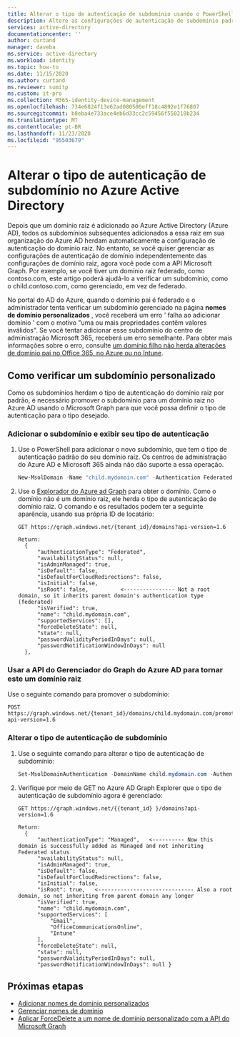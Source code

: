 ```yaml
---
title: Alterar o tipo de autenticação de subdomínio usando o PowerShell e o Graph-Azure Active Directory | Microsoft Docs
description: Altere as configurações de autenticação de subdomínio padrão herdadas das configurações de domínio raiz em Azure Active Directory.
services: active-directory
documentationcenter: ''
author: curtand
manager: daveba
ms.service: active-directory
ms.workload: identity
ms.topic: how-to
ms.date: 11/15/2020
ms.author: curtand
ms.reviewer: sumitp
ms.custom: it-pro
ms.collection: M365-identity-device-management
ms.openlocfilehash: 734e6824f13e62ad080500eff18c4892e1f76807
ms.sourcegitcommit: b8eba4e733ace4eb6d33cc2c59456f550218b234
ms.translationtype: MT
ms.contentlocale: pt-BR
ms.lasthandoff: 11/23/2020
ms.locfileid: "95503679"
---
```

# <a name="change-subdomain-authentication-type-in-azure-active-directory"></a>Alterar o tipo de autenticação de subdomínio no Azure Active Directory

Depois que um domínio raiz é adicionado ao Azure Active Directory (Azure AD), todos os subdomínios subsequentes adicionados a essa raiz em sua organização do Azure AD herdam automaticamente a configuração de autenticação do domínio raiz. No entanto, se você quiser gerenciar as configurações de autenticação de domínio independentemente das configurações de domínio raiz, agora você pode com a API Microsoft Graph. Por exemplo, se você tiver um domínio raiz federado, como contoso.com, este artigo poderá ajudá-lo a verificar um subdomínio, como o child.contoso.com, como gerenciado, em vez de federado.

No portal do AD do Azure, quando o domínio pai é federado e o administrador tenta verificar um subdomínio gerenciado na página **nomes de domínio personalizados** , você receberá um erro ' falha ao adicionar domínio ' com o motivo "uma ou mais propriedades contêm valores inválidos". Se você tentar adicionar esse subdomínio do centro de administração Microsoft 365, receberá um erro semelhante. Para obter mais informações sobre o erro, consulte [um domínio filho não herda alterações de domínio pai no Office 365, no Azure ou no Intune](/office365/troubleshoot/administration/child-domain-fails-inherit-parent-domain-changes).

## <a name="how-to-verify-a-custom-subdomain"></a>Como verificar um subdomínio personalizado

Como os subdomínios herdam o tipo de autenticação do domínio raiz por padrão, é necessário promover o subdomínio para um domínio raiz no Azure AD usando o Microsoft Graph para que você possa definir o tipo de autenticação para o tipo desejado.

### <a name="add-the-subdomain-and-view-its-authentication-type"></a>Adicionar o subdomínio e exibir seu tipo de autenticação

1. Use o PowerShell para adicionar o novo subdomínio, que tem o tipo de autenticação padrão do seu domínio raiz. Os centros de administração do Azure AD e Microsoft 365 ainda não dão suporte a essa operação.

   ```powershell
   New-MsolDomain -Name "child.mydomain.com" -Authentication Federated
   ```

1. Use o [Explorador do Azure ad Graph](https://graphexplorer.azurewebsites.net) para obter o domínio. Como o domínio não é um domínio raiz, ele herda o tipo de autenticação de domínio raiz. O comando e os resultados podem ter a seguinte aparência, usando sua própria ID de locatário:

   ```http
   GET https://graph.windows.net/{tenant_id}/domains?api-version=1.6
   
   Return:
     {
         "authenticationType": "Federated",
         "availabilityStatus": null,
         "isAdminManaged": true,
         "isDefault": false,
         "isDefaultForCloudRedirections": false,
         "isInitial": false,
         "isRoot": false,          <---------------- Not a root domain, so it inherits parent domain's authentication type (federated)
         "isVerified": true,
         "name": "child.mydomain.com",
         "supportedServices": [],
         "forceDeleteState": null,
         "state": null,
         "passwordValidityPeriodInDays": null,
         "passwordNotificationWindowInDays": null
     },
   ```

### <a name="use-azure-ad-graph-explorer-api-to-make-this-a-root-domain"></a>Usar a API do Gerenciador do Graph do Azure AD para tornar este um domínio raiz

Use o seguinte comando para promover o subdomínio:

```http
POST https://graph.windows.net/{tenant_id}/domains/child.mydomain.com/promote?api-version=1.6
```

### <a name="change-the-subdomain-authentication-type"></a>Alterar o tipo de autenticação de subdomínio

1. Use o seguinte comando para alterar o tipo de autenticação de subdomínio:

   ```powershell
   Set-MsolDomainAuthentication -DomainName child.mydomain.com -Authentication Managed
   ```

1. Verifique por meio de GET no Azure AD Graph Explorer que o tipo de autenticação de subdomínio agora é gerenciado:

   ```http
   GET https://graph.windows.net/{{tenant_id} }/domains?api-version=1.6
   
   Return:
     {
         "authenticationType": "Managed",   <---------- Now this domain is successfully added as Managed and not inheriting Federated status
         "availabilityStatus": null,
         "isAdminManaged": true,
         "isDefault": false,
         "isDefaultForCloudRedirections": false,
         "isInitial": false,
         "isRoot": true,   <------------------------------ Also a root domain, so not inheriting from parent domain any longer
         "isVerified": true,
         "name": "child.mydomain.com",
         "supportedServices": [
             "Email",
             "OfficeCommunicationsOnline",
             "Intune"
         ],
         "forceDeleteState": null,
         "state": null,
         "passwordValidityPeriodInDays": null,
         "passwordNotificationWindowInDays": null }
   ```

## <a name="next-steps"></a>Próximas etapas

- [Adicionar nomes de domínio personalizados](../fundamentals/add-custom-domain.md?context=azure%2factive-directory%2fusers-groups-roles%2fcontext%2fugr-context)
- [Gerenciar nomes de domínio](domains-manage.md)
- [Aplicar ForceDelete a um nome de domínio personalizado com a API do Microsoft Graph](/graph/api/domain-forcedelete?view=graph-rest-beta&preserve-view=true)